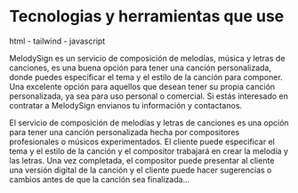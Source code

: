 # Tecnologias y herramientas que use

html - tailwind - javascript


MelodySign es un servicio de composición de melodías, música y letras de canciones, es una buena opción para tener una canción personalizada, donde puedes especificar el tema y el estilo de la canción para componer. Una excelente opción para aquellos que desean tener su propia canción personalizada, ya sea para uso personal o comercial. Si estás interesado en contratar a MelodySign envianos tu información y contactanos.

El servicio de composición de melodías y letras de canciones es una opción para tener una canción personalizada hecha por compositores profesionales o músicos experimentados. El cliente puede especificar el tema y el estilo de la canción y el compositor trabajará en crear la melodía y las letras. Una vez completada, el compositor puede presentar al cliente una versión digital de la canción y el cliente puede hacer sugerencias o cambios antes de que la canción sea finalizada... 